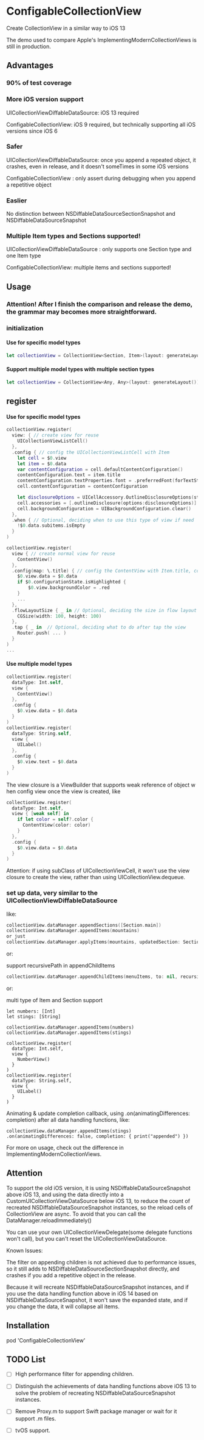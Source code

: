 # ConfigableCollectionView
Create CollectionView in a similar way to iOS 13

The demo used to compare Apple's ImplementingModernCollectionViews is still in production.

## Advantages

### 90% of test coverage

### More iOS version support

UICollectionViewDiffableDataSource: iOS 13 required

ConfigableCollectionView: iOS 9 required, but technically supporting all iOS versions since iOS 6

### Safer

UICollectionViewDiffableDataSource: once you append a repeated object, it crashes, even in release, and it doesn't someTimes in some iOS versions

ConfigableCollectionView : only assert during debugging when you append a repetitive object

### Easlier

No distinction between NSDiffableDataSourceSectionSnapshot and NSDiffableDataSourceSnapshot

### Multiple Item types and Sections supported! 

UICollectionViewDiffableDataSource : only supports one Section type and one Item type

ConfigableCollectionView: multiple items and sections supported!

## Usage

### Attention! After I finish the comparison and release the demo, the grammar may becomes more straightforward.

### initialization

#### Use for specific model types

```swift
let collectionView = CollectionView<Section, Item>(layout: generateLayout())
```

#### Support multiple model types with multiple section types

```swift
let collectionView = CollectionView<Any, Any>(layout: generateLayout())
```

## register

#### Use for specific model types

```swift
collectionView.register(
  view: { // create view for reuse
    UICollectionViewListCell()
  },
  .config { // config the UICollectionViewListCell with Item
    let cell = $0.view
    let item = $0.data
    var contentConfiguration = cell.defaultContentConfiguration()
    contentConfiguration.text = item.title
    contentConfiguration.textProperties.font = .preferredFont(forTextStyle: .headline)
    cell.contentConfiguration = contentConfiguration

    let disclosureOptions = UICellAccessory.OutlineDisclosureOptions(style: .header)
    cell.accessories = [.outlineDisclosure(options:disclosureOptions)]
    cell.backgroundConfiguration = UIBackgroundConfiguration.clear()
  },
  .when { // Optional, deciding when to use this type of view if need
    !$0.data.subitems.isEmpty
  }
)

collectionView.register(
  view { // create normal view for reuse
    ContentView()
  },
  .config(map: \.title) { // config the ContentView with Item.title, configurationState: UICellConfigurationState(introduced in iOS 14) 
    $0.view.data = $0.data
    if $0.configurationState.isHighlighted {
    	$0.view.backgroundColor = .red
    }
    ...
  },
  .flowLayoutSize { _ in // Optional, deciding the size in flow layout
    CGSize(width: 100, height: 100)
  },
  .tap { _ in  // Optional, deciding what to do after tap the view
    Router.push( ... )
  }
)
...
```

#### Use multiple model types

```swift
collectionView.register(
  dataType: Int.self,
  view {
    ContentView()
  },
  .config {
    $0.view.data = $0.data
  }
)
collectionView.register(
  dataType: String.self,
  view {
    UILabel()
  },
  .config {
    $0.view.text = $0.data
  }
)
```

The view closure is a ViewBuilder that supports weak reference of object w hen config view once the view is created, like

```swift
collectionView.register(
  dataType: Int.self,
  view { [weak self] in
    if let color = self?.color {
      ContentView(color: color)
    }
  },
  .config {
    $0.view.data = $0.data
  }
)
```

Attention: if using subClass of UICollectionViewCell, it won't use the view closure to create the view, rather than using UICollectionView.dequeue.



### set up data, very similar to the UICollectionViewDiffableDataSource

like:

```swift
collectionView.dataManager.appendSections([Section.main])
collectionView.dataManager.appendItems(mountains)
or just
collectionView.dataManager.applyItems(mountains, updatedSection: Section.main)
```

or: 

support recursivePath in appendChildItems

```swift
collectionView.dataManager.appendChildItems(menuItems, to: nil, recursivePath: \.subitems)
```

or: 

multi type of Item and Section support

```
let numbers: [Int]
let stings: [String]

collectionView.dataManager.appendItems(numbers)
collectionView.dataManager.appendItems(stings)

collectionView.register(
  dataType: Int.self,
  view {
    NumberView()
  }
)
collectionView.register(
  dataType: String.self,
  view {
    UILabel()
  }
)
```

Animating & update completion callback, using .on(animatingDifferences: completion) after all data handling functions, like:

```
collectionView.dataManager.appendItems(stings)
.on(animatingDifferences: false, completion: { print("appended") })
```

For more on usage, check out the difference in ImplementingModernCollectionViews.

## Attention 

To support the old iOS version, it is using NSDiffableDataSourceSnapshot above iOS 13, and using the data directly into a CustomUICollectionViewDataSource below iOS 13, to reduce the count of recreated NSDiffableDataSourceSnapshot instances, so the reload cells of CollectionView are async. To avoid that you can call the DataManager.reloadImmediately()

You can use your own UICollectionViewDelegate(some delegate functions won't call), but you can't reset the UICollectionViewDataSource.

Known Issues:

The filter on appending children is not achieved due to performance issues, so it still adds to NSDiffableDataSourceSectionSnapshot directly, and crashes if you add a repetitive object in the release.

Because it will recreate NSDiffableDataSourceSnapshot instances, and if you use the data handling function above in iOS 14 based on NSDiffableDataSourceSnapshot, it won't save the expanded state, and if you change the data, it will collapse all items.

## Installation

pod 'ConfigableCollectionView'

## TODO List

- [ ] High performance filter for appending children.
- [ ] Distinguish the achievements of data handling functions above iOS 13 to solve the problem of recreating NSDiffableDataSourceSnapshot instances.
- [ ] Remove Proxy.m to support Swift package manager or wait for it support .m files.
- [ ] tvOS support.

